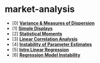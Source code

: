 # market-analysis
  
- [0] [**Variance & Measures of Dispersion**](https://github.com/EvanDietrich/market-analysis/blob/master/variance-and-measures-of-dispersion.ipynb)
- [1] [**Simple Displays**](https://github.com/EvanDietrich/market-analysis/blob/master/simple-display.ipynb)
- [2] [**Statistical Moments**](https://github.com/EvanDietrich/market-analysis/blob/master/statistical-moments.ipynb)
- [3] [**Linear Correlation Analysis**](https://github.com/EvanDietrich/market-analysis/blob/master/linear-correlation-analysis.ipynb)
- [4] [**Instability of Parameter Estimates**](https://github.com/EvanDietrich/market-analysis/blob/master/instability-of-parameter-estimates.ipynb)
- [5] [**Intro Linear Regression**](https://github.com/EvanDietrich/market-analysis/blob/master/intro-linear-regression.ipynb)
- [6] [**Regression Model Instability**](https://github.com/EvanDietrich/market-analysis/blob/master/regression-model-instability.ipynb)